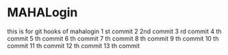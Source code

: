 # MAHALogin
this is for git hooks  of mahalogin
1 st commit
2 2nd commit
3 rd commit
4 th commit
5 th commit
6 th commit
7 th commit
8 th commit
9 th commit
10 th commit
11 th commit
12 th commit
13 th commit
